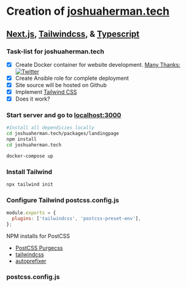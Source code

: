 # **Creation of [joshuaherman.tech](www.joshuaherman.tech)**

## [Next.js](https://nextjs.org/), [Tailwindcss](https://tailwindcss.com/), & [Typescript](https://www.typescriptlang.org/)

### Task-list for joshuaherman.tech

- [x] Create Docker container for website development. [Many Thanks: ](https://github.com/KumarAbhirup/dockerized)[![Twitter](https://img.shields.io/twitter/follow/kumar_abhirup.svg?style=social&label=@kumar_abhirup)](https://twitter.com/kumar_abhirup/)
- [x] Create Ansible role for complete deployment
- [x] Site source will be hosted on Github
- [x] Implement [Tailwind CSS](https://github.com/vercel/next.js/tree/canary/examples/with-tailwindcss)
- [x] Does it work?

### Start server and go to [localhost:3000](http://localhost:3000)

```bash
#Install all dependicies locally
cd joshuaherman.tech/packages/landingpage
npm install
cd joshuaherman.tech

docker-compose up
```

### Install Tailwind

```bash
npx tailwind init
```

### Configure Tailwind postcss.config.js

```javascript
module.exports = {
  plugins: ['tailwindcss', 'postcss-preset-env'],
};
```

NPM installs for PostCSS

- [PostCSS Purgecss]("https://www.npmjs.com/package/@fullhuman/postcss-purgecss")
- [tailwindcss](https://www.npmjs.com/package/tailwindcss)
- [autoprefixer](https://www.npmjs.com/package/autoprefixer)

### postcss.config.js
